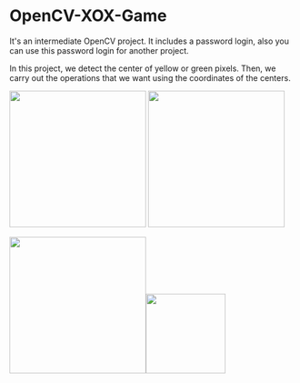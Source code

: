 # OpenCV-XOX-Game
It's an intermediate OpenCV project. It includes a password login, also you can use this password login for another project.

In this project, we detect the center of yellow or green pixels. Then,  we carry out the operations that we want using the coordinates of the centers.


<img src="https://user-images.githubusercontent.com/70167500/109081643-a918f080-7713-11eb-90aa-3407610dd461.PNG" width="240" > <img src="https://user-images.githubusercontent.com/70167500/109082364-e6ca4900-7714-11eb-8f97-d74f9eca384b.PNG" width="240" height="240">

<img src="https://user-images.githubusercontent.com/70167500/109082399-f8135580-7714-11eb-8a02-f42e5edf2746.PNG" width="240"><img src="https://user-images.githubusercontent.com/70167500/109082415-03ff1780-7715-11eb-9e1a-4fb30418bdba.PNG" width="140">

